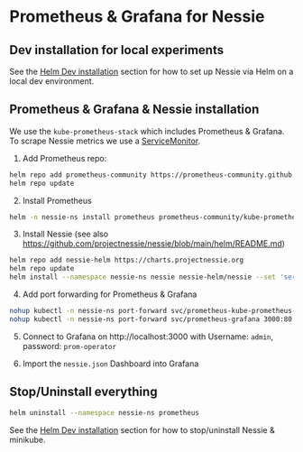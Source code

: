 # Prometheus & Grafana for Nessie

## Dev installation for local experiments

See the [Helm Dev installation](https://github.com/projectnessie/nessie/blob/main/helm/README.md#dev-installation) section for how to
set up Nessie via Helm on a local dev environment.


## Prometheus & Grafana & Nessie installation

We use the `kube-prometheus-stack` which includes Prometheus & Grafana.
To scrape Nessie metrics we use a [ServiceMonitor](https://github.com/projectnessie/nessie/blob/main/helm/nessie/templates/servicemonitor.yaml).

1. Add Prometheus repo:
```sh
helm repo add prometheus-community https://prometheus-community.github.io/helm-charts
helm repo update
```

2. Install Prometheus
```sh
helm -n nessie-ns install prometheus prometheus-community/kube-prometheus-stack
```

3. Install Nessie (see also https://github.com/projectnessie/nessie/blob/main/helm/README.md)
```sh
helm repo add nessie-helm https://charts.projectnessie.org
helm repo update
helm install --namespace nessie-ns nessie nessie-helm/nessie --set 'serviceMonitor.labels.release=prometheus'
```

4. Add port forwarding for Prometheus & Grafana
```sh
nohup kubectl -n nessie-ns port-forward svc/prometheus-kube-prometheus-prometheus 9090 &
nohup kubectl -n nessie-ns port-forward svc/prometheus-grafana 3000:80 &
```

5. Connect to Grafana on http://localhost:3000 with Username: `admin`, password: `prom-operator`

6. Import the `nessie.json` Dashboard into Grafana


## Stop/Uninstall everything

```sh
helm uninstall --namespace nessie-ns prometheus
```

See the [Helm Dev installation](https://github.com/projectnessie/nessie/blob/main/helm/README.md#dev-installation) section for how to stop/uninstall Nessie & minikube.
